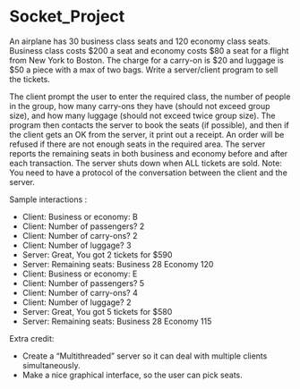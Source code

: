 # Socket_Project

An airplane has 30 business class seats and 120 economy class seats. Business class costs $200 a seat
and economy costs $80 a seat for a flight from New York to Boston. The charge for a carry-on is $20
and luggage is $50 a piece with a max of two bags.
Write a server/client program to sell the tickets.

The client prompt the user to enter the required class, the number of people in the group, how
many carry-ons they have (should not exceed group size), and how many luggage (should not
exceed twice group size). The program then contacts the server to book the seats (if possible), and
then if the client gets an OK from the server, it print out a receipt. An order will be refused if there
are not enough seats in the required area. The server reports the remaining seats in both business
and economy before and after each transaction. The server shuts down when ALL tickets are sold.
Note: You need to have a protocol of the conversation between the client and the server.

Sample interactions :
- Client: Business or economy: B
- Client: Number of passengers? 2
- Client: Number of carry-ons? 2
- Client: Number of luggage? 3
- Server: Great, You got 2 tickets for $590
- Server: Remaining seats: Business 28 Economy 120
- Client: Business or economy: E
- Client: Number of passengers? 5
- Client: Number of carry-ons? 4
- Client: Number of luggage? 2
- Server: Great, You got 5 tickets for $580
- Server: Remaining seats: Business 28 Economy 115

Extra credit:
- Create a “Multithreaded” server so it can deal with multiple clients simultaneously.
- Make a nice graphical interface, so the user can pick seats.
